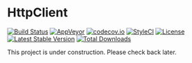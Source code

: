 # HttpClient 

[![Build Status](https://travis-ci.org/themichaelhall/http-client.svg?branch=master)](https://travis-ci.org/themichaelhall/http-client)
[![AppVeyor](https://ci.appveyor.com/api/projects/status/github/themichaelhall/http-client?branch=master&svg=true)](https://ci.appveyor.com/project/themichaelhall/http-client/branch/master)
[![codecov.io](https://codecov.io/gh/themichaelhall/http-client/coverage.svg?branch=master)](https://codecov.io/gh/themichaelhall/http-client?branch=master)
[![StyleCI](https://styleci.io/repos/166465522/shield?style=flat&branch=master)](https://styleci.io/repos/166465522)
[![License](https://poser.pugx.org/michaelhall/http-client/license)](https://packagist.org/packages/michaelhall/http-client)
[![Latest Stable Version](https://poser.pugx.org/michaelhall/http-client/v/stable)](https://packagist.org/packages/michaelhall/http-client)
[![Total Downloads](https://poser.pugx.org/michaelhall/http-client/downloads)](https://packagist.org/packages/michaelhall/http-client)

This project is under construction. Please check back later.